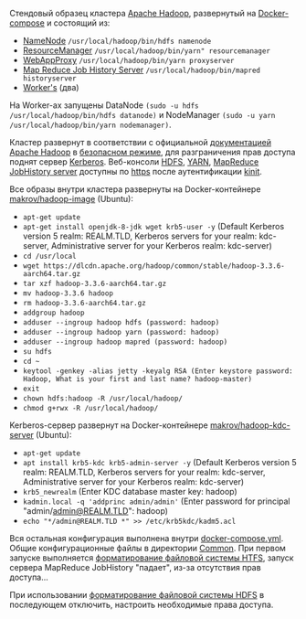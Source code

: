 Стендовый образец кластера [Apache Hadoop](https://hadoop.apache.org), развернутый на [Docker-compose](https://github.com/makrovan/Hadoop-in-Docker/blob/main/docker-compose.yml) и состоящий из:
- [NameNode](https://github.com/makrovan/Hadoop-in-Docker/blob/792815da32e5fbb38c5fc13c0c509d5451b868c9/NameNode/Dockerfile) `/usr/local/hadoop/bin/hdfs namenode`
- [ResourceManager](https://github.com/makrovan/Hadoop-in-Docker/blob/792815da32e5fbb38c5fc13c0c509d5451b868c9/ResourceManager/Dockerfile) `/usr/local/hadoop/bin/yarn" resourcemanager`
- [WebAppProxy](https://github.com/makrovan/Hadoop-in-Docker/blob/792815da32e5fbb38c5fc13c0c509d5451b868c9/WebProxy/Dockerfile) `/usr/local/hadoop/bin/yarn proxyserver`
- [Map Reduce Job History Server](https://github.com/makrovan/Hadoop-in-Docker/blob/792815da32e5fbb38c5fc13c0c509d5451b868c9/JobHistory/Dockerfile) `/usr/local/hadoop/bin/mapred historyserver`
- [Worker's](https://github.com/makrovan/Hadoop-in-Docker/blob/792815da32e5fbb38c5fc13c0c509d5451b868c9/Worker/Dockerfile) (два)

На Worker-ах запущены DataNode `(sudo -u hdfs /usr/local/hadoop/bin/hdfs datanode)` и NodeManager `(sudo -u yarn /usr/local/hadoop/bin/yarn nodemanager)`.

Кластер развернут в соответствии с официальной [документацией Apache Hadoop](https://hadoop.apache.org/docs/stable/hadoop-project-dist/hadoop-common/ClusterSetup.html) в [безопасном режиме](https://hadoop.apache.org/docs/stable/hadoop-project-dist/hadoop-common/SecureMode.html), для разграничения прав доступа поднят сервер [Kerberos](https://github.com/makrovan/Hadoop-in-Docker/blob/792815da32e5fbb38c5fc13c0c509d5451b868c9/KDC/Dockerfile). Веб-консоли [HDFS](https://localhost:9871/), [YARN](https://localhost:8090/), [MapReduce JobHistory server](https://localhost:19890/) доступны по [https](https://hadoop.apache.org/docs/stable/hadoop-kms/index.html#KMS_over_HTTPS_.28SSL.29) после аутентификации [kinit](https://web.mit.edu/kerberos/krb5-1.12/doc/user/user_commands/kinit.html).

Все образы внутри кластера развернуты на Docker-контейнере [makrov/hadoop-image](https://hub.docker.com/r/makrov/hadoop-image) (Ubuntu):
- `apt-get update`
- `apt-get install openjdk-8-jdk wget krb5-user -y` (Default Kerberos version 5 realm: REALM.TLD, Kerberos servers for your realm: kdc-server, Administrative server for your Kerberos realm: kdc-server)
- `cd /usr/local`
- `wget https://dlcdn.apache.org/hadoop/common/stable/hadoop-3.3.6-aarch64.tar.gz`
- `tar xzf hadoop-3.3.6-aarch64.tar.gz`
- `mv hadoop-3.3.6 hadoop`
- `rm hadoop-3.3.6-aarch64.tar.gz`
- `addgroup hadoop`
- `adduser --ingroup hadoop hdfs (password: hadoop)`
- `adduser --ingroup hadoop yarn (password: hadoop)`
- `adduser --ingroup hadoop mapred (password: hadoop)`
- `su hdfs`
- `cd ~`
- `keytool -genkey -alias jetty -keyalg RSA (Enter keystore password: Hadoop, What is your first and last name? hadoop-master)`
- `exit`
- `chown hdfs:hadoop -R /usr/local/hadoop/`
- `chmod g+rwx -R /usr/local/hadoop/`

Kerberos-сервер развернут на Docker-контейнере [makrov/hadoop-kdc-server](https://hub.docker.com/r/makrov/hadoop-kdc-server) (Ubuntu):
- `apt-get update`
- `apt install krb5-kdc krb5-admin-server -y` (Default Kerberos version 5 realm: REALM.TLD, Kerberos servers for your realm: kdc-server, Administrative server for your Kerberos realm: kdc-server)
- `krb5_newrealm` (Enter KDC database master key: hadoop)
- `kadmin.local -q 'addprinc admin/admin'` (Enter password for principal "admin/admin@REALM.TLD": hadoop)
- `echo "*/admin@REALM.TLD *" >> /etc/krb5kdc/kadm5.acl`

Вся остальная конфигурация выполнена внутри [docker-compose.yml](https://github.com/makrovan/Hadoop-in-Docker/blob/792815da32e5fbb38c5fc13c0c509d5451b868c9/docker-compose.yml). Общие конфигурационные файлы в директории [Common](https://github.com/makrovan/Hadoop-in-Docker/tree/792815da32e5fbb38c5fc13c0c509d5451b868c9/Common).
При первом запуске выполняется [форматирование файловой системы HTFS](https://github.com/makrovan/Hadoop-in-Docker/blob/792815da32e5fbb38c5fc13c0c509d5451b868c9/NameNode/init-script.sh), запуск сервера MapReduce JobHistory "падает", из-за отсутствия прав доступа... 

При использовании [форматирование файловой системы HDFS](https://github.com/makrovan/Hadoop-in-Docker/blob/792815da32e5fbb38c5fc13c0c509d5451b868c9/NameNode/init-script.sh) в последующем отключить, настроить необходимые права доступа.
